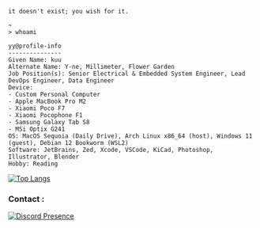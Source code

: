 <!---
<img src="./pict/mangabomb.png">

```
" Just like how everyone adored heroes in their childhood, I adored knowledge. "

" I don't know everything. I just know what I know. "
- Hanekawa Tsubasa

" Any application that can be written in JavaScript, will eventually be written in JavaScript "
- Jeff Atwood

" I don't usually respond during work hours, but I'd be happy to chat off the clock ~ "
- Topaz
```

--->

```
it doesn't exist; you wish for it.

~
> whoami

yy@profile-info
---------------
Given Name: kuu
Alternate Name: Y-ne, Millimeter, Flower Garden
Job Position(s): Senior Electrical & Embedded System Engineer, Lead DevOps Engineer, Data Engineer
Device:
- Custom Personal Computer
- Apple MacBook Pro M2
- Xiaomi Poco F7
- Xiaomi Pocophone F1
- Samsung Galaxy Tab S8
- MSi Optix G241
OS: MacOS Sequoia (Daily Drive), Arch Linux x86_64 (host), Windows 11 (guest), Debian 12 Bookworm (WSL2)
Software: JetBrains, Zed, Xcode, VSCode, KiCad, Photoshop, Illustrator, Blender
Hobby: Reading
```

[![Top Langs](https://github-readme-stats.vercel.app/api/top-langs/?username=y-ne&layout=compact&langs_count=10&hide=jupyter%20notebook,ejs,html,css&hide_title=true)](https://github.com/anuraghazra/github-readme-stats)

<h3>Contact :</h3>

[![Discord Presence](https://lanyard.cnrad.dev/api/390488207294332942)](https://discord.com/users/390488207294332942)

